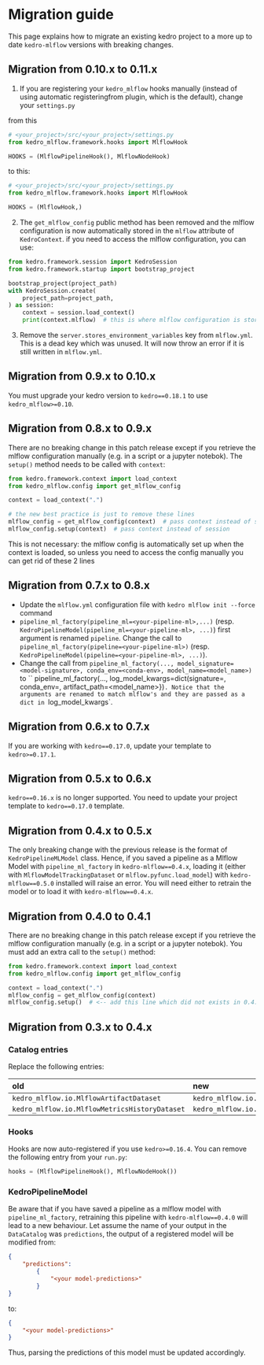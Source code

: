 # Migration guide

This page explains how to migrate an existing kedro project to a more up to date `kedro-mlflow` versions with breaking changes.

## Migration from 0.10.x to 0.11.x

1. If you are registering your ``kedro_mlflow`` hooks manually (instead of using automatic registeringfrom plugin, which is the default), change your ``settings.py``

from this

```python
# <your_project>/src/<your_project>/settings.py
from kedro_mlflow.framework.hooks import MlflowHook

HOOKS = (MlflowPipelineHook(), MlflowNodeHook)
```

to this:
```python
# <your_project>/src/<your_project>/settings.py
from kedro_mlflow.framework.hooks import MlflowHook

HOOKS = (MlflowHook,)
```

2. The `get_mlflow_config` public method has been removed and the mlflow configuration is now automatically stored in the ``mlflow`` attribute of ``KedroContext``. if you need to access the mlflow configuration, you can use:

```python
from kedro.framework.session import KedroSession
from kedro.framework.startup import bootstrap_project

bootstrap_project(project_path)
with KedroSession.create(
    project_path=project_path,
) as session:
    context = session.load_context()
    print(context.mlflow)  # this is where mlflow configuration is stored
```

3. Remove the ``server.stores_environment_variables`` key from ``mlflow.yml``. This is a dead key which was unused. It will now throw an error if it is still written in ``mlflow.yml``.  

## Migration from 0.9.x to 0.10.x

You must upgrade your kedro version to ``kedro==0.18.1`` to use ``kedro_mlflow>=0.10``.

## Migration from 0.8.x to 0.9.x

There are no breaking change in this patch release except if you retrieve the mlflow configuration manually (e.g. in a script or a jupyter notebok). The ``setup()`` method needs to be called with ``context``:

```python
from kedro.framework.context import load_context
from kedro_mlflow.config import get_mlflow_config

context = load_context(".")

# the new best practice is just to remove these lines
mlflow_config = get_mlflow_config(context)  # pass context instead of session
mlflow_config.setup(context)  # pass context instead of session
```

This is not necessary: the mlflow config is automatically set up when the context is loaded, so unless you need to access the config manually you can get rid of these 2 lines

## Migration from 0.7.x to 0.8.x

- Update the ``mlflow.yml`` configuration file with ``kedro mlflow init --force`` command
- `pipeline_ml_factory(pipeline_ml=<your-pipeline-ml>,...)` (resp. `KedroPipelineModel(pipeline_ml=<your-pipeline-ml>, ...)`) first argument is renamed `pipeline`. Change the call to `pipeline_ml_factory(pipeline=<your-pipeline-ml>)` (resp. `KedroPipelineModel(pipeline=<your-pipeline-ml>, ...)`).
- Change the call from `pipeline_ml_factory(..., model_signature=<model-signature>, conda_env=<conda-env>, model_name=<model_name>)` to `` pipeline_ml_factory(..., log_model_kwargs=dict(signature=<model-signature>, conda_env=<conda-env>, artifact_path=<model_name>})`. Notice that the arguments are renamed to match mlflow's and they are passed as a dict in `log_model_kwargs`.


## Migration from 0.6.x to 0.7.x

If you are working with ``kedro==0.17.0``, update your template to ``kedro>=0.17.1``.

## Migration from 0.5.x to 0.6.x

``kedro==0.16.x`` is no longer supported. You need to update your project template to ``kedro==0.17.0`` template.

## Migration from 0.4.x to 0.5.x

The only breaking change with the previous release is the format of ``KedroPipelineMLModel`` class. Hence, if you saved a pipeline as a Mlflow Model with `pipeline_ml_factory` in ``kedro-mlflow==0.4.x``, loading it (either with ``MlflowModelTrackingDataset`` or ``mlflow.pyfunc.load_model``) with ``kedro-mlflow==0.5.0`` installed will raise an error. You will need either to retrain the model or to load it with ``kedro-mlflow==0.4.x``.

## Migration from 0.4.0 to 0.4.1

There are no breaking change in this patch release except if you retrieve the mlflow configuration manually (e.g. in a script or a jupyter notebok). You must add an extra call to the ``setup()`` method:

```python
from kedro.framework.context import load_context
from kedro_mlflow.config import get_mlflow_config

context = load_context(".")
mlflow_config = get_mlflow_config(context)
mlflow_config.setup()  # <-- add this line which did not exists in 0.4.0
```

## Migration from 0.3.x to 0.4.x

### Catalog entries

Replace the following entries:

| old                                     | new                                               |
| :-------------------------------------- | :------------------------------------------------ |
| `kedro_mlflow.io.MlflowArtifactDataset` | `kedro_mlflow.io.artifacts.MlflowArtifactDataset` |
| `kedro_mlflow.io.MlflowMetricsHistoryDataset`  | `kedro_mlflow.io.metrics.MlflowMetricsHistoryDataset`    |

### Hooks

Hooks are now auto-registered if you use `kedro>=0.16.4`. You can remove the following entry from your `run.py`:

```python
hooks = (MlflowPipelineHook(), MlflowNodeHook())
```

### KedroPipelineModel

Be aware that if you have saved a pipeline as a mlflow model with `pipeline_ml_factory`, retraining this pipeline with `kedro-mlflow==0.4.0` will lead to a new behaviour. Let assume the name of your output in the `DataCatalog` was `predictions`, the output of a registered model will be modified from:

```json
{
    "predictions":
        {
            "<your model-predictions>"
        }
}
```

to:

```json
{
    "<your model-predictions>"
}
```

Thus, parsing the predictions of this model must be updated accordingly.
